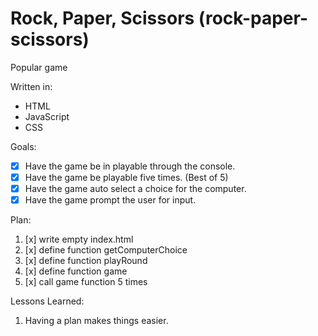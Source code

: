 # Rock, Paper, Scissors (rock-paper-scissors)
Popular game

Written in:
* HTML
* JavaScript
* CSS

Goals:
- [x] Have the game be in playable through the console.
- [x] Have the game be playable five times. (Best of 5)
- [x] Have the game auto select a choice for the computer.
- [x] Have the game prompt the user for input.

Plan:
1. [x] write empty index.html
2. [x] define function getComputerChoice
3. [x] define function playRound
4. [x] define function game
5. [x] call game function 5 times

Lessons Learned:
1. Having a plan makes things easier.